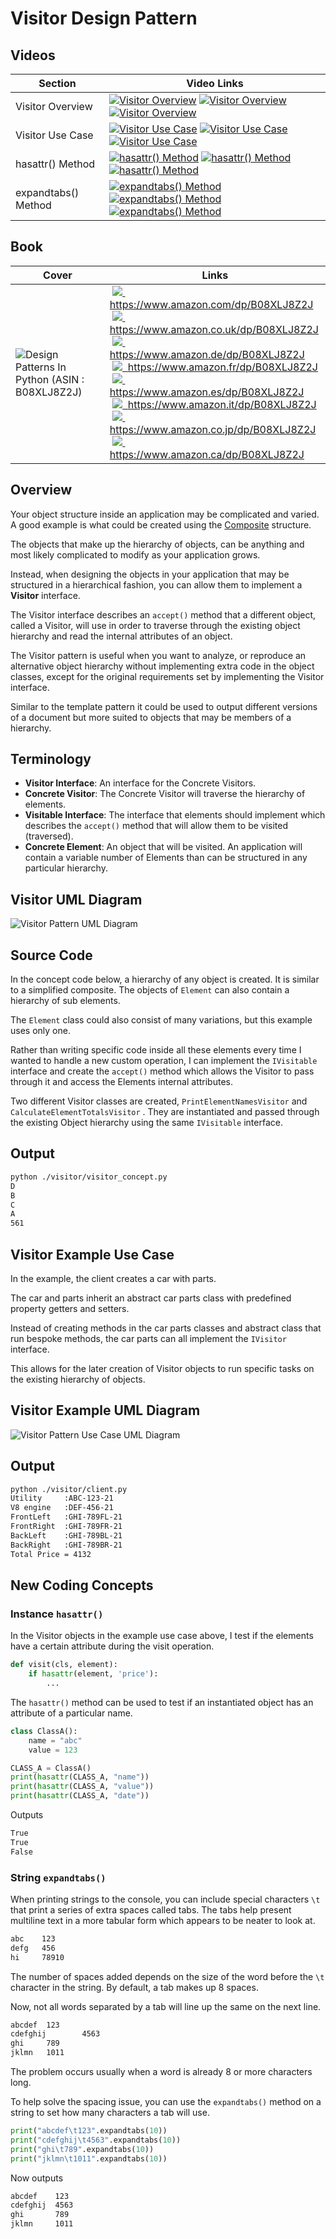 # Visitor Design Pattern

## Videos

Section | Video Links
-|-
Visitor Overview | <a id="udemyVideoLink" href="https://www.udemy.com/course/design-patterns-in-python/learn/lecture/25697738/?referralCode=7493DBBBF97FF2B0D24D" target="_blank" title="Visitor Overview"><img src="/img/udemy_btn_sm.gif" alt="Visitor Overview"/></a>&nbsp;<a id="ytVideoLink" href="https://youtu.be/KLFLsDV-LXw&list=PLKWUX7aMnlEJzRvCXnwFEdk_WJDNjMDOo" target="_blank" title="Visitor Overview"><img src="/img/yt_btn_sm.gif" alt="Visitor Overview"/></a>&nbsp;<a id="skillShareVideoLink" href="https://skl.sh/34SM2Xg" target="_blank" title="Visitor Overview"><img src="/img/skillshare_btn_sm.gif" alt="Visitor Overview"/></a>
Visitor Use Case | <a id="udemyVideoLink" href="https://www.udemy.com/course/design-patterns-in-python/learn/lecture/25697742/?referralCode=7493DBBBF97FF2B0D24D" target="_blank" title="Visitor Use Case"><img src="/img/udemy_btn_sm.gif" alt="Visitor Use Case"/></a>&nbsp;<a id="ytVideoLink" href="https://youtu.be/9JJO2ZaZD3A&list=PLKWUX7aMnlEJzRvCXnwFEdk_WJDNjMDOo" target="_blank" title="Visitor Use Case"><img src="/img/yt_btn_sm.gif" alt="Visitor Use Case"/></a>&nbsp;<a id="skillShareVideoLink" href="https://skl.sh/34SM2Xg" target="_blank" title="Visitor Use Case"><img src="/img/skillshare_btn_sm.gif" alt="Visitor Use Case"/></a>
hasattr() Method | <a id="udemyVideoLink" href="https://www.udemy.com/course/design-patterns-in-python/learn/lecture/25697748/?referralCode=7493DBBBF97FF2B0D24D" target="_blank" title="hasattr() Method"><img src="/img/udemy_btn_sm.gif" alt="hasattr() Method"/></a>&nbsp;<a id="ytVideoLink" href="https://youtu.be/cWNARNXP6dE&list=PLKWUX7aMnlEJzRvCXnwFEdk_WJDNjMDOo" target="_blank" title="hasattr() Method"><img src="/img/yt_btn_sm.gif" alt="hasattr() Method"/></a>&nbsp;<a id="skillShareVideoLink" href="https://skl.sh/34SM2Xg" target="_blank" title="hasattr() Method"><img src="/img/skillshare_btn_sm.gif" alt="hasattr() Method"/></a>
expandtabs() Method | <a id="udemyVideoLink" href="https://www.udemy.com/course/design-patterns-in-python/learn/lecture/25697758/?referralCode=7493DBBBF97FF2B0D24D" target="_blank" title="expandtabs() Method"><img src="/img/udemy_btn_sm.gif" alt="expandtabs() Method"/></a>&nbsp;<a id="ytVideoLink" href="https://youtu.be/FT6XGI2vJqQ&list=PLKWUX7aMnlEJzRvCXnwFEdk_WJDNjMDOo" target="_blank" title="expandtabs() Method"><img src="/img/yt_btn_sm.gif" alt="expandtabs() Method"/></a>&nbsp;<a id="skillShareVideoLink" href="https://skl.sh/34SM2Xg" target="_blank" title="expandtabs() Method"><img src="/img/skillshare_btn_sm.gif" alt="expandtabs() Method"/></a>

## Book 

Cover | Links
-|-
![Design Patterns In Python (ASIN : B08XLJ8Z2J)](/img/design_patterns_in_python_book_125x178.jpg) | &nbsp;<a href="https://www.amazon.com/dp/B08XLJ8Z2J"><img src="/img/flag_us.gif">&nbsp; https://www.amazon.com/dp/B08XLJ8Z2J</a><br/>&nbsp;<a href="https://www.amazon.co.uk/dp/B08XLJ8Z2J"><img src="/img/flag_uk.gif">&nbsp; https://www.amazon.co.uk/dp/B08XLJ8Z2J</a><br/>&nbsp;<a href="https://www.amazon.de/dp/B08XLJ8Z2J"><img src="/img/flag_de.gif">&nbsp; https://www.amazon.de/dp/B08XLJ8Z2J</a><br/>&nbsp;<a href="https://www.amazon.fr/dp/B08XLJ8Z2J"><img src="/img/flag_fr.gif">&nbsp; https://www.amazon.fr/dp/B08XLJ8Z2J</a><br/>&nbsp;<a href="https://www.amazon.es/dp/B08XLJ8Z2J"><img src="/img/flag_es.gif">&nbsp; https://www.amazon.es/dp/B08XLJ8Z2J</a><br/>&nbsp;<a href="https://www.amazon.it/dp/B08XLJ8Z2J"><img src="/img/flag_it.gif">&nbsp; https://www.amazon.it/dp/B08XLJ8Z2J</a><br/>&nbsp;<a href="https://www.amazon.co.jp/dp/B08XLJ8Z2J"><img src="/img/flag_jp.gif">&nbsp; https://www.amazon.co.jp/dp/B08XLJ8Z2J</a><br/>&nbsp;<a href="https://www.amazon.ca/dp/B08XLJ8Z2J"><img src="/img/flag_ca.gif">&nbsp; https://www.amazon.ca/dp/B08XLJ8Z2J</a>

## Overview

Your object structure inside an application may be complicated and varied. A good example is what could be created using the [Composite](/composite) structure.

The objects that make up the hierarchy of objects, can be anything and most likely complicated to modify as your application grows. 

Instead, when designing the objects in your application that may be structured in a hierarchical fashion, you can allow them to implement a **Visitor** interface. 

The Visitor interface describes an `accept()` method that a different object, called a Visitor, will use in order to traverse through the existing object hierarchy and read the internal attributes of an object.

The Visitor pattern is useful when you want to analyze, or reproduce an alternative object hierarchy without implementing extra code in the object classes, except for the original requirements set by implementing the Visitor interface.

Similar to the template pattern it could be used to output different versions of a document but more suited to objects that may be members of a hierarchy.

## Terminology

* **Visitor Interface**: An interface for the Concrete Visitors.
* **Concrete Visitor**: The Concrete Visitor will traverse the hierarchy of elements.
* **Visitable Interface**: The interface that elements should implement which describes the `accept()` method that will allow them to be visited (traversed).
* **Concrete Element**: An object that will be visited. An application will contain a variable number of Elements than can be structured in any particular hierarchy.

## Visitor UML Diagram

![Visitor Pattern UML Diagram](/img/visitor_concept.svg)

## Source Code

In the concept code below, a hierarchy of any object is created. It is similar to a simplified composite. The objects of `Element` can also contain a hierarchy of sub elements.

The `Element` class could also consist of many variations, but this example uses only one.

Rather than writing specific code inside all these elements every time I wanted to handle a new custom operation, I can implement the `IVisitable` interface and create the `accept()` method which allows the Visitor to pass through it and access the Elements internal attributes.

Two different Visitor classes are created, `PrintElementNamesVisitor` and `CalculateElementTotalsVisitor` . They are instantiated and passed through the existing Object hierarchy using the same `IVisitable` interface.

## Output

``` bash
python ./visitor/visitor_concept.py  
D
B
C
A
561
```

## Visitor Example Use Case

In the example, the client creates a car with parts. 

The car and parts inherit an abstract car parts class with predefined property getters and setters. 

Instead of creating methods in the car parts classes and abstract class that run bespoke methods, the car parts can all implement the `IVisitor` interface.

This allows for the later creation of Visitor objects to run specific tasks on the existing hierarchy of objects.

## Visitor Example UML Diagram

![Visitor Pattern Use Case UML Diagram](/img/visitor_example.svg)

## Output

``` bash
python ./visitor/client.py
Utility     :ABC-123-21
V8 engine   :DEF-456-21
FrontLeft   :GHI-789FL-21
FrontRight  :GHI-789FR-21
BackLeft    :GHI-789BL-21
BackRight   :GHI-789BR-21
Total Price = 4132
```

## New Coding Concepts

### Instance `hasattr()`

In the Visitor objects in the example use case above, I test if the elements have a certain attribute during the visit operation.

``` python
def visit(cls, element):
    if hasattr(element, 'price'):
        ...
```

The `hasattr()` method can be used to test if an instantiated object has an attribute of a particular name.

``` python
class ClassA():
    name = "abc"
    value = 123

CLASS_A = ClassA()
print(hasattr(CLASS_A, "name"))
print(hasattr(CLASS_A, "value"))
print(hasattr(CLASS_A, "date"))

```

Outputs

``` bash
True
True
False
```

### String `expandtabs()`

When printing strings to the console, you can include special characters `\t` that print a series of extra spaces called tabs. The tabs help present multiline text in a more tabular form which appears to be neater to look at. 

``` bash
abc    123
defg   456
hi     78910
```

The number of spaces added depends on the size of the word before the `\t` character in the string. By default, a tab makes up 8 spaces.

Now, not all words separated by a tab will line up the same on the next line.

``` bash
abcdef  123
cdefghij        4563
ghi     789
jklmn   1011

```

The problem occurs usually when a word is already 8 or more characters long.

To help solve the spacing issue, you can use the `expandtabs()` method on a string to set how many characters a tab will use.

``` python
print("abcdef\t123".expandtabs(10))
print("cdefghij\t4563".expandtabs(10))
print("ghi\t789".expandtabs(10))
print("jklmn\t1011".expandtabs(10))
```

Now outputs

``` bash
abcdef    123
cdefghij  4563
ghi       789
jklmn     1011
```

